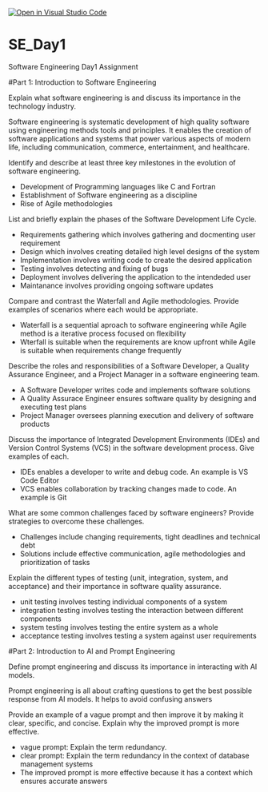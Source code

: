 [![Open in Visual Studio Code](https://classroom.github.com/assets/open-in-vscode-2e0aaae1b6195c2367325f4f02e2d04e9abb55f0b24a779b69b11b9e10269abc.svg)](https://classroom.github.com/online_ide?assignment_repo_id=16920492&assignment_repo_type=AssignmentRepo)
# SE_Day1
Software Engineering Day1 Assignment

#Part 1: Introduction to Software Engineering

Explain what software engineering is and discuss its importance in the technology industry.

Software engineering is systematic development of high quality software using engineering methods tools and principles. It enables the creation of software applications and systems that power various aspects of modern life, including communication, commerce, entertainment, and healthcare.

Identify and describe at least three key milestones in the evolution of software engineering.

- Development of Programming languages like C and Fortran
- Establishment of Software engineering as a discipline
- Rise of Agile methodologies

List and briefly explain the phases of the Software Development Life Cycle.

- Requirements gathering which involves gathering and docmenting user requirement
- Design which involves creating detailed high level designs of the system
- Implementation involves writing code to create the desired application
- Testing involves detecting and fixing of bugs
- Deployment involves delivering the application to the intendeded user
- Maintanance involves providing ongoing software updates

Compare and contrast the Waterfall and Agile methodologies. Provide examples of scenarios where each would be appropriate.

- Waterfall is a sequential aproach to software engineering while Agile method is a iterative process focused on flexibility
- Wterfall is suitable when the requirements are know upfront while Agile is suitable when requirements change frequently

Describe the roles and responsibilities of a Software Developer, a Quality Assurance Engineer, and a Project Manager in a software engineering team.

- A Software Developer writes code and implements software solutions
- A Quality Assurace Engineer ensures software quality by designing and executing test plans
- Project Manager oversees planning execution and delivery of software products

Discuss the importance of Integrated Development Environments (IDEs) and Version Control Systems (VCS) in the software development process. Give examples of each.

- IDEs enables a developer to write and debug code. An example is VS Code Editor
- VCS enables collaboration by tracking changes made to code. An example is Git

What are some common challenges faced by software engineers? Provide strategies to overcome these challenges.

- Challenges include changing requirements, tight deadlines and technical debt
- Solutions include effective communication, agile methodologies and prioritization of tasks

Explain the different types of testing (unit, integration, system, and acceptance) and their importance in software quality assurance.

- unit testing involves testing individual components of a system
- integration testing involves testing the interaction between different components
- system testing involves testing the entire system as a whole
- acceptance testing involves testing a system against user requirements

#Part 2: Introduction to AI and Prompt Engineering


Define prompt engineering and discuss its importance in interacting with AI models.

Prompt engineering is all about crafting questions to get the best possible response from AI models. It helps to avoid confusing answers

Provide an example of a vague prompt and then improve it by making it clear, specific, and concise. Explain why the improved prompt is more effective.

- vague prompt: Explain the term redundancy.
- clear prompt: Explain the term redundancy in the context of database management systems
- The improved prompt is more effective because it has a context which ensures accurate answers
